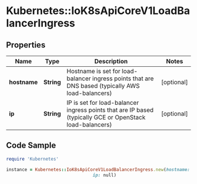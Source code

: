 # Kubernetes::IoK8sApiCoreV1LoadBalancerIngress

## Properties

Name | Type | Description | Notes
------------ | ------------- | ------------- | -------------
**hostname** | **String** | Hostname is set for load-balancer ingress points that are DNS based (typically AWS load-balancers) | [optional] 
**ip** | **String** | IP is set for load-balancer ingress points that are IP based (typically GCE or OpenStack load-balancers) | [optional] 

## Code Sample

```ruby
require 'Kubernetes'

instance = Kubernetes::IoK8sApiCoreV1LoadBalancerIngress.new(hostname: null,
                                 ip: null)
```


